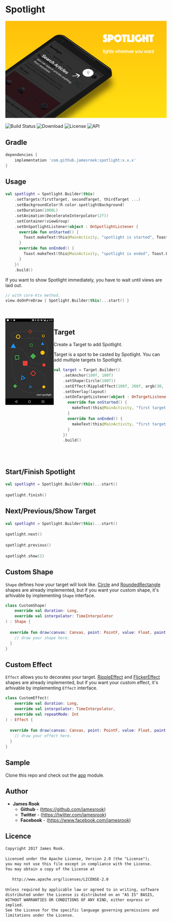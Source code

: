 # Spotlight

<img src="https://github.com/jamesrook/Spotlight/blob/master/arts/logo_yello.png" alt="alt text" style="width:200;height:200">

![Build Status](https://app.bitrise.io/app/bcf0d555e7b41eb2/status.svg?token=2wvl_JilEbg6HB3B1tfKpA&branch=master)
![Download](https://api.bintray.com/packages/jamesrook/maven/spotlight/images/download.svg)
![License](https://img.shields.io/badge/License-Apache%202.0-blue.svg)
![API](https://img.shields.io/badge/API-14%2B-brightgreen.svg?style=flat)

## Gradle

```groovy
dependencies {
    implementation 'com.github.jamesrook:spotlight:x.x.x'
}
```


## Usage

```kt
val spotlight = Spotlight.Builder(this)
    .setTargets(firstTarget, secondTarget, thirdTarget ...)
    .setBackgroundColor(R.color.spotlightBackground)
    .setDuration(1000L)
    .setAnimation(DecelerateInterpolator(2f))
    .setContainer(viewGroup)
    .setOnSpotlightListener(object : OnSpotlightListener {
      override fun onStarted() {
        Toast.makeText(this@MainActivity, "spotlight is started", Toast.LENGTH_SHORT).show()
      }
      override fun onEnded() {
        Toast.makeText(this@MainActivity, "spotlight is ended", Toast.LENGTH_SHORT).show()
      }
    })
    .build()         
```

If you want to show Spotlight immediately, you have to wait until views are laid out.

```kt
// with core-ktx method.
view.doOnPreDraw { Spotlight.Builder(this)...start() }
```

<br/>
<br/>

<img src="https://github.com/jamesrook/Spotlight/blob/master/arts/customTarget.gif" align="left" width="30%">

## Target
Create a Target to add Spotlight.

Target is a spot to be casted by Spotlight. You can add multiple targets to Spotlight.

```kt
val target = Target.Builder()
    .setAnchor(100f, 100f)
    .setShape(Circle(100f))
    .setEffect(RippleEffect(100f, 200f, argb(30, 124, 255, 90)))
    .setOverlay(layout)
    .setOnTargetListener(object : OnTargetListener {
      override fun onStarted() {
        makeText(this@MainActivity, "first target is started", LENGTH_SHORT).show()
      }
      override fun onEnded() {
        makeText(this@MainActivity, "first target is ended", LENGTH_SHORT).show()
      }
    })
    .build()
```


<br/>
<br/>

## Start/Finish Spotlight

```kt
val spotlight = Spotlight.Builder(this)...start()

spotlight.finish()
```

## Next/Previous/Show Target

```kt
val spotlight = Spotlight.Builder(this)...start()

spotlight.next()

spotlight.previous()

spotlight.show(2)
```

## Custom Shape
`Shape` defines how your target will look like.
[Circle](https://github.com/jamesrook/Spotlight/blob/master/spotlight/src/main/java/com/jamesrook/spotlight/shape/Circle.kt) and [RoundedRectangle](https://github.com/jamesrook/Spotlight/blob/master/spotlight/src/main/java/com/jamesrook/spotlight/shape/RoundedRectangle.kt) shapes are already implemented, but if you want your custom shape, it's arhivable by implementing `Shape` interface.


```kt
class CustomShape(
    override val duration: Long,
    override val interpolator: TimeInterpolator
) : Shape {

  override fun draw(canvas: Canvas, point: PointF, value: Float, paint: Paint) {
    // draw your shape here.
  }
}
```

## Custom Effect
`Effect` allows you to decorates your target.
[RippleEffect](https://github.com/jamesrook/Spotlight/blob/master/spotlight/src/main/java/com/jamesrook/spotlight/effet/RippleEffect.kt) and [FlickerEffect](https://github.com/jamesrook/Spotlight/blob/master/spotlight/src/main/java/com/jamesrook/spotlight/effet/FlickerEffect.kt) shapes are already implemented, but if you want your custom effect, it's arhivable by implementing `Effect` interface.


```kt
class CustomEffect(
    override val duration: Long,
    override val interpolator: TimeInterpolator,
    override val repeatMode: Int
) : Effect {

  override fun draw(canvas: Canvas, point: PointF, value: Float, paint: Paint) {
    // draw your effect here.
  }
}
```

## Sample
Clone this repo and check out the [app](https://github.com/jamesrook/Spotlight/tree/master/app) module.

## Author

* **James Rook**
    * **Github** - (https://github.com/jamesrook)
    * **Twitter** - (https://twitter.com/jamesrook)
    * **Facebook** - (https://www.facebook.com/jamesrook)

## Licence
```
Copyright 2017 James Rook.

Licensed under the Apache License, Version 2.0 (the "License");
you may not use this file except in compliance with the License.
You may obtain a copy of the License at

   http://www.apache.org/licenses/LICENSE-2.0

Unless required by applicable law or agreed to in writing, software
distributed under the License is distributed on an "AS IS" BASIS,
WITHOUT WARRANTIES OR CONDITIONS OF ANY KIND, either express or implied.
See the License for the specific language governing permissions and
limitations under the License.
```
